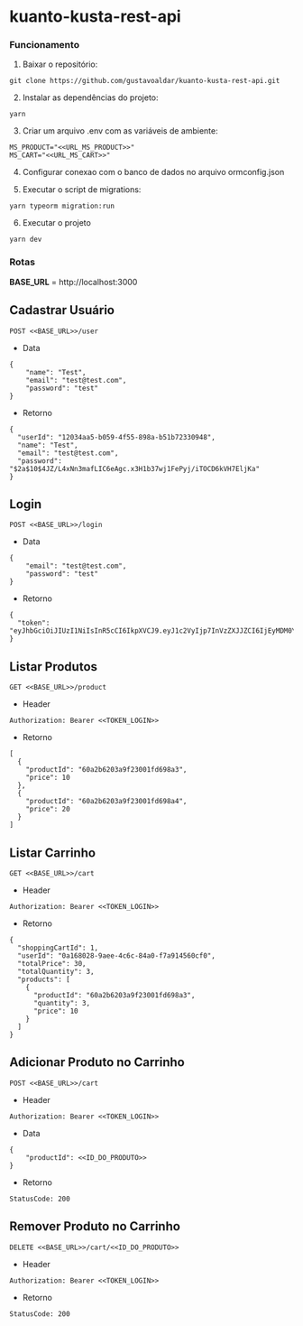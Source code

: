 # kuanto-kusta-rest-api

### Funcionamento

1. Baixar o repositório:

~~~
git clone https://github.com/gustavoaldar/kuanto-kusta-rest-api.git
~~~

2. Instalar as dependências do projeto:

~~~
yarn
~~~

3. Criar um arquivo .env com as variáveis de ambiente:

~~~
MS_PRODUCT="<<URL_MS_PRODUCT>>"
MS_CART="<<URL_MS_CART>>"
~~~

4. Configurar conexao com o banco de dados no arquivo ormconfig.json

5. Executar o script de migrations:

~~~
yarn typeorm migration:run 
~~~

6. Executar o projeto

~~~
yarn dev
~~~

### Rotas

**BASE_URL** = http://localhost:3000

## Cadastrar Usuário

~~~
POST <<BASE_URL>>/user
~~~

- Data

~~~
{
	"name": "Test",
	"email": "test@test.com",
	"password": "test"
}
~~~

- Retorno

~~~
{
  "userId": "12034aa5-b059-4f55-898a-b51b72330948",
  "name": "Test",
  "email": "test@test.com",
  "password": "$2a$10$4JZ/L4xNn3mafLIC6eAgc.x3H1b37wj1FePyj/iTOCD6kVH7EljKa"
}
~~~

## Login

~~~
POST <<BASE_URL>>/login
~~~

- Data

~~~
{
	"email": "test@test.com",
	"password": "test"
}
~~~

- Retorno

~~~
{
  "token": "eyJhbGciOiJIUzI1NiIsInR5cCI6IkpXVCJ9.eyJ1c2VyIjp7InVzZXJJZCI6IjEyMDM0YWE1LWIwNTktNGY1NS04OThhLWI1MWI3MjMzMDk0OCIsIm5hbWUiOiJUZXN0IiwiZW1haWwiOiJ0ZXN0QHRlc3QuY29tIiwicGFzc3dvcmQiOiIkMmEkMTAkNEpaL0w0eE5uM21hZkxJQzZlQWdjLngzSDFiMzd3ajFGZVB5ai9pVE9DRDZrVkg3RWxqS2EifSwiaWF0IjoxNjIxMjg0MDYxfQ.SjqKaNoTOfKSRltIfZxHYUlDoteRnYFPLE1aFdGHFwc"
}
~~~

## Listar Produtos

~~~
GET <<BASE_URL>>/product
~~~

- Header

~~~
Authorization: Bearer <<TOKEN_LOGIN>>
~~~

- Retorno

~~~
[
  {
    "productId": "60a2b6203a9f23001fd698a3",
    "price": 10
  },
  {
    "productId": "60a2b6203a9f23001fd698a4",
    "price": 20
  }
]
~~~

## Listar Carrinho

~~~
GET <<BASE_URL>>/cart
~~~

- Header

~~~
Authorization: Bearer <<TOKEN_LOGIN>>
~~~

- Retorno

~~~
{
  "shoppingCartId": 1,
  "userId": "0a168028-9aee-4c6c-84a0-f7a914560cf0",
  "totalPrice": 30,
  "totalQuantity": 3,
  "products": [
    {
      "productId": "60a2b6203a9f23001fd698a3",
      "quantity": 3,
      "price": 10
    }
  ]
}
~~~

## Adicionar Produto no Carrinho

~~~
POST <<BASE_URL>>/cart
~~~

- Header

~~~
Authorization: Bearer <<TOKEN_LOGIN>>
~~~

- Data

~~~
{
	"productId": <<ID_DO_PRODUTO>>
}
~~~

- Retorno
~~~
StatusCode: 200
~~~

## Remover Produto no Carrinho

~~~
DELETE <<BASE_URL>>/cart/<<ID_DO_PRODUTO>>
~~~

- Header

~~~
Authorization: Bearer <<TOKEN_LOGIN>>
~~~

- Retorno
~~~
StatusCode: 200
~~~
